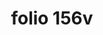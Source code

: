 ---
layout: edition
title: folio 156v
manuscript: Florence, Biblioteca Marucelliana, Carte Rajna XIX.15
sigla: R
iip: r156v.tif
milestone: 312
---